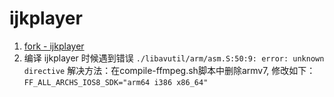 # ijkplayer

1. [fork - ijkplayer](https://github.com/AllenSWB/ijkplayer#build-ios)
2. 编译 ijkplayer 时候遇到错误 `./libavutil/arm/asm.S:50:9: error: unknown directive`
解决方法：在compile-ffmpeg.sh脚本中删除armv7, 修改如下：`FF_ALL_ARCHS_IOS8_SDK="arm64 i386 x86_64"`